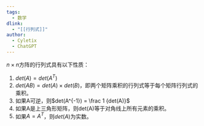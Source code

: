```yaml
---
tags:
  - 数学
dlink:
  - "[[行列式]]"
author:
  - Cyletix
  - ChatGPT
---
```

$n \times n$方阵的行列式具有以下性质：
1. $det(A) = det(A^T)$
2. $det(AB) = det(A) × det(B)$，即两个矩阵乘积的行列式等于每个矩阵行列式的乘积。
3. 如果A可逆，则$det(A^{-1}) = \frac 1 {det(A)}$ 
4. 如果A是上三角形矩阵，则det(A)等于对角线上所有元素的乘积。
5. 如果$A = A^T$，则$det(A)$为实数。
